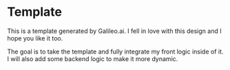 # Template

This is a template generated by Galileo.ai. I fell in love with this design and I hope you like it too.

The goal is to take the template and fully integrate my front logic inside of it. I will also add some backend logic to make it more dynamic.
